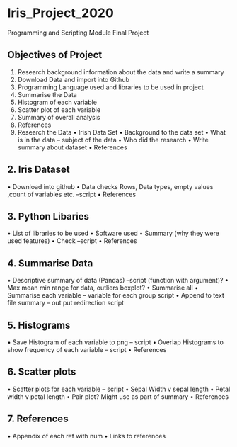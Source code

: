 # Iris_Project_2020
Programming and Scripting Module Final Project

## Objectives of Project
1.	Research background information about the data and write a summary
2.	Download Data and import into Github
3.	Programming Language used and libraries to be used in project
4.	Summarise the Data
5.	Histogram of each variable
6.	Scatter plot of each variable
7.	Summary of overall analysis
8.	References
1.	Research the Data
•	Irish Data Set
•	Background to the data set
•	What is in the data – subject of the data
•	Who did the research
•	Write summary about dataset
•	References

## 2.	Iris Dataset
•	Download into github
•	Data checks Rows, Data types, empty values ,count of variables etc. –script
•	References

## 3.	Python Libaries
•	List of libraries to be used
•	Software used 
•	Summary (why they were used features)
•	Check –script
•	References

## 4.	Summarise Data
•	Descriptive summary of data (Pandas) –script (function with argument)?
•	Max mean min range for data, outliers boxplot?
•	Summarise all 
•	Summarise each variable – variable for each group script
•	Append to text file summary – out put redirection script

## 5.	Histograms
•	Save Histogram of each variable to png – script
•	Overlap Histograms to show frequency of each variable – script
•	References
## 6.	Scatter plots
•	Scatter plots for each variable – script
•	Sepal Width v sepal length
•	Petal width v petal length
•	Pair plot? Might use as part of summary
•	References

## 7.	References
•	Appendix of each ref with num
•	Links to references

